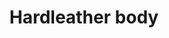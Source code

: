 ---
layout: item
title: Hardleather body
item-id: 1131
datatable: true
id: 1131
name: "Hardleather body"
members: false
lowalch: 68
highalch: 102
examine: "Harder than normal leather."
monsters:
  - id: 955
    name: "Kalphite Worker"
    members: true
    combat_level: 28
    wiki_url: "https://oldschool.runescape.wiki/w/Kalphite_Worker"
    drops:
      - quantity: "1"
        rarity: 0.015625
    image: "https://oldschool.runescape.wiki/images/thumb/8/88/Kalphite_Worker.png/1200px-Kalphite_Worker.png?28448"
---